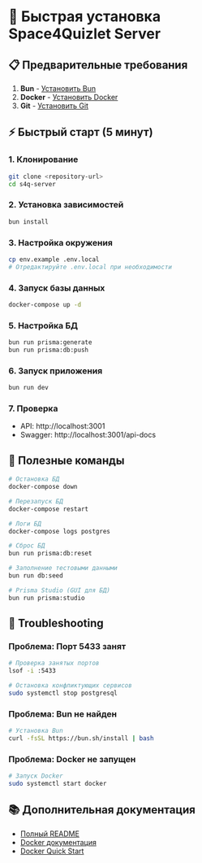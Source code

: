 # 🚀 Быстрая установка Space4Quizlet Server

## 📋 Предварительные требования

1. **Bun** - [Установить Bun](https://bun.sh/docs/installation)
2. **Docker** - [Установить Docker](https://docs.docker.com/get-docker/)
3. **Git** - [Установить Git](https://git-scm.com/downloads)

## ⚡ Быстрый старт (5 минут)

### 1. Клонирование

```bash
git clone <repository-url>
cd s4q-server
```

### 2. Установка зависимостей

```bash
bun install
```

### 3. Настройка окружения

```bash
cp env.example .env.local
# Отредактируйте .env.local при необходимости
```

### 4. Запуск базы данных

```bash
docker-compose up -d
```

### 5. Настройка БД

```bash
bun run prisma:generate
bun run prisma:db:push
```

### 6. Запуск приложения

```bash
bun run dev
```

### 7. Проверка

- API: http://localhost:3001
- Swagger: http://localhost:3001/api-docs

## 🔧 Полезные команды

```bash
# Остановка БД
docker-compose down

# Перезапуск БД
docker-compose restart

# Логи БД
docker-compose logs postgres

# Сброс БД
bun run prisma:db:reset

# Заполнение тестовыми данными
bun run db:seed

# Prisma Studio (GUI для БД)
bun run prisma:studio
```

## 🐛 Troubleshooting

### Проблема: Порт 5433 занят

```bash
# Проверка занятых портов
lsof -i :5433

# Остановка конфликтующих сервисов
sudo systemctl stop postgresql
```

### Проблема: Bun не найден

```bash
# Установка Bun
curl -fsSL https://bun.sh/install | bash
```

### Проблема: Docker не запущен

```bash
# Запуск Docker
sudo systemctl start docker
```

## 📚 Дополнительная документация

- [Полный README](../README.md)
- [Docker документация](docker/README.md)
- [Docker Quick Start](docker/quick-start.md)
